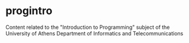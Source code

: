 # progintro
Content related to the "Introduction to Programming" subject of the University of Athens Department of Informatics and Telecommunications
